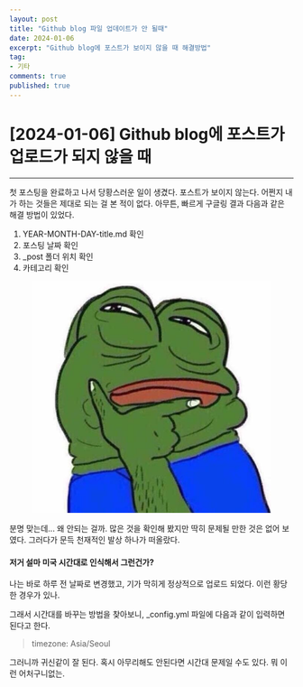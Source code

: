 ```yaml
---
layout: post
title: "Github blog 파일 업데이트가 안 될때"
date: 2024-01-06
excerpt: "Github blog에 포스트가 보이지 않을 때 해결방법"
tag: 
- 기타
comments: true
published: true
---
```


# [2024-01-06] Github blog에 포스트가 업로드가 되지 않을 때

---

첫 포스팅을 완료하고 나서 당황스러운 일이 생겼다. 포스트가 보이지 않는다. 어쩐지 내가 하는 것들은 제대로 되는 걸 본 적이 없다. 아무튼, 빠르게 구글링 결과 다음과 같은 해결 방법이 있었다. 

1. YEAR-MONTH-DAY-title.md 확인
2. 포스팅 날짜 확인
3. _post 폴더 위치 확인
4. 카테고리 확인

<figure class="half">
    <a herf="/images/710c93cd73387550ac9e23f6b196795e.jpg"><img src="/images/710c93cd73387550ac9e23f6b196795e.jpg"></a>
</figure>

분명 맞는데... 왜 안되는 걸까. 많은 것을 확인해 봤지만 딱히 문제될 만한 것은 없어 보였다. 그러다가 문득 천재적인 발상 하나가 떠올랐다.

#### 저거 설마 미국 시간대로 인식해서 그런건가?

나는 바로 하루 전 날짜로 변경했고, 기가 막히게 정상적으로 업로드 되었다. 이런 황당한 경우가 있나.

그래서 시간대를 바꾸는 방법을 찾아보니, _config.yml 파일에 다음과 같이 입력하면 된다고 한다.

>timezone: Asia/Seoul

그러니까 귀신같이 잘 된다. 혹시 아무리해도 안된다면 시간대 문제일 수도 있다. 뭐 이런 어처구니없는.